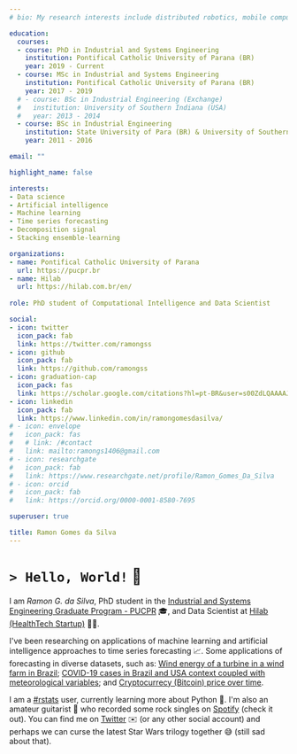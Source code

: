 ```yaml
---
# bio: My research interests include distributed robotics, mobile computing and programmable matter.

education:
  courses:
  - course: PhD in Industrial and Systems Engineering
    institution: Pontifical Catholic University of Parana (BR)
    year: 2019 - Current
  - course: MSc in Industrial and Systems Engineering
    institution: Pontifical Catholic University of Parana (BR)
    year: 2017 - 2019
  # - course: BSc in Industrial Engineering (Exchange)
  #   institution: University of Southern Indiana (USA)
  #   year: 2013 - 2014
  - course: BSc in Industrial Engineering
    institution: State University of Para (BR) & University of Southern Indiana (USA, Exchange)
    year: 2011 - 2016

email: ""

highlight_name: false

interests:
- Data science
- Artificial intelligence
- Machine learning
- Time series forecasting
- Decomposition signal
- Stacking ensemble-learning

organizations:
- name: Pontifical Catholic University of Parana
  url: https://pucpr.br
- name: Hilab
  url: https://hilab.com.br/en/
  
role: PhD student of Computational Intelligence and Data Scientist

social:
- icon: twitter
  icon_pack: fab
  link: https://twitter.com/ramongss
- icon: github
  icon_pack: fab
  link: https://github.com/ramongss
- icon: graduation-cap
  icon_pack: fas
  link: https://scholar.google.com/citations?hl=pt-BR&user=s00ZdLQAAAAJ
- icon: linkedin
  icon_pack: fab
  link: https://www.linkedin.com/in/ramongomesdasilva/
# - icon: envelope
#   icon_pack: fas
#   # link: /#contact
#   link: mailto:ramongs1406@gmail.com
# - icon: researchgate
#   icon_pack: fab
#   link: https://www.researchgate.net/profile/Ramon_Gomes_Da_Silva
# - icon: orcid
#   icon_pack: fab
#   link: https://orcid.org/0000-0001-8580-7695

superuser: true

title: Ramon Gomes da Silva
---
```


# `> Hello, World!` :wave:

I am _Ramon G. da Silva_, PhD student in the [Industrial and Systems Engineering Graduate Program - PUCPR](https://www.pucpr.br/escola-politecnica/industrial-and-systems/) :mortar_board:, and Data Scientist at [Hilab (HealthTech Startup)](https://hilab.com.br/en/) :man_health_worker:. 

I've been researching on applications of machine learning and artificial intelligence approaches to time series forecasting :chart_with_upwards_trend:. Some applications of forecasting in diverse datasets, such as: [Wind energy of a turbine in a wind farm in Brazil](https://www.sciencedirect.com/science/article/abs/pii/S0360544220322817); [COVID-19 cases in Brazil and USA context coupled with meteorological variables](https://www.sciencedirect.com/science/article/abs/pii/S0960077920304252); and [Cryptocurrecy (Bitcoin) price over time](https://ieeexplore.ieee.org/document/9207152). 

I am a [#rstats](https://www.r-project.org/) user, currently learning more about Python :snake:. I'm also an amateur guitarist :guitar: who recorded some rock singles on [Spotify](https://open.spotify.com/artist/5H5Ht9iimWk5MVXMQV3Ta9?si=yriOrXVKScSGYsjDfVdEUw) (check it out). You can find me on [Twitter](https://twitter.com/ramongss) :envelope: (or any other social account) and perhaps we can curse the latest Star Wars trilogy together :sweat_smile:	(still sad about that).
